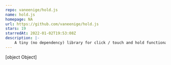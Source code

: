 ```yaml
---
repo: vaneenige/hold.js
name: hold.js
homepage: NA
url: https://github.com/vaneenige/hold.js
stars: 19
starredAt: 2022-01-02T19:53:08Z
description: |-
    A tiny (no dependency) library for click / touch and hold functionality!
---
```


[object Object]
